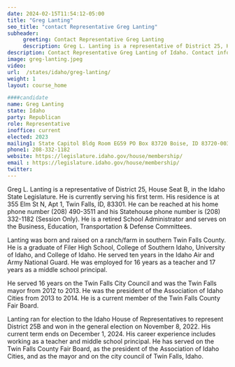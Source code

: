 ```yaml
---
date: 2024-02-15T11:54:12-05:00
title: "Greg Lanting"
seo_title: "contact Representative Greg Lanting"
subheader:
     greeting: Contact Representative Greg Lanting
     description: Greg L. Lanting is a representative of District 25, House Seat B, in the Idaho State Legislature. He is currently serving his first term.
description: Contact Representative Greg Lanting of Idaho. Contact information for Greg Lanting includes email address, phone number, and mailing address.
image: greg-lanting.jpeg
video:
url:  /states/idaho/greg-lanting/
weight: 1
layout: course_home

####candidate
name: Greg Lanting
state: Idaho
party: Republican
role: Representative
inoffice: current
elected: 2023
mailing1: State Capitol Bldg Room EG59 PO Box 83720 Boise, ID 83720-0038
phone1: 208-332-1182
website: https://legislature.idaho.gov/house/membership/
email : https://legislature.idaho.gov/house/membership/
twitter:
---
```


Greg L. Lanting is a representative of District 25, House Seat B, in the Idaho State Legislature. He is currently serving his first term. His residence is at 355 Elm St N, Apt 1, Twin Falls, ID, 83301. He can be reached at his home phone number (208) 490-3511 and his Statehouse phone number is (208) 332-1182 (Session Only). He is a retired School Administrator and serves on the Business, Education, Transportation & Defense Committees.

Lanting was born and raised on a ranch/farm in southern Twin Falls County. He is a graduate of Filer High School, College of Southern Idaho, University of Idaho, and College of Idaho. He served ten years in the Idaho Air and Army National Guard. He was employed for 16 years as a teacher and 17 years as a middle school principal.

He served 16 years on the Twin Falls City Council and was the Twin Falls mayor from 2012 to 2013. He was the president of the Association of Idaho Cities from 2013 to 2014. He is a current member of the Twin Falls County Fair Board.

Lanting ran for election to the Idaho House of Representatives to represent District 25B and won in the general election on November 8, 2022. His current term ends on December 1, 2024. His career experience includes working as a teacher and middle school principal. He has served on the Twin Falls County Fair Board, as the president of the Association of Idaho Cities, and as the mayor and on the city council of Twin Falls, Idaho.
